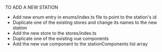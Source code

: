 TO ADD A NEW STATION

-   Add new enum entry in enums/index.ts file to point to the station's id
-   Duplicate one of the existing stores and change its names to the new station
-   Add the new store to the stores/index.ts
-   Duplicate one of the existing vue components
-   Add the new vue component to the stationComponents list array